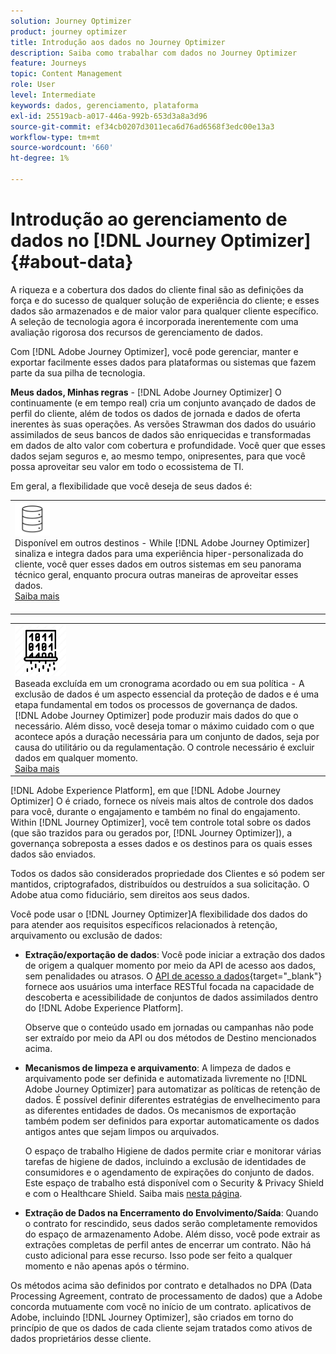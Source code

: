 ```yaml
---
solution: Journey Optimizer
product: journey optimizer
title: Introdução aos dados no Journey Optimizer
description: Saiba como trabalhar com dados no Journey Optimizer
feature: Journeys
topic: Content Management
role: User
level: Intermediate
keywords: dados, gerenciamento, plataforma
exl-id: 25519acb-a017-446a-992b-653d3a8a3d96
source-git-commit: ef34cb0207d3011eca6d76ad6568f3edc00e13a3
workflow-type: tm+mt
source-wordcount: '660'
ht-degree: 1%

---
```


# Introdução ao gerenciamento de dados no [!DNL Journey Optimizer] {#about-data}

A riqueza e a cobertura dos dados do cliente final são as definições da força e do sucesso de qualquer solução de experiência do cliente; e esses dados são armazenados e de maior valor para qualquer cliente específico. A seleção de tecnologia agora é incorporada inerentemente com uma avaliação rigorosa dos recursos de gerenciamento de dados.

Com [!DNL Adobe Journey Optimizer], você pode gerenciar, manter e exportar facilmente esses dados para plataformas ou sistemas que fazem parte da sua pilha de tecnologia.

**Meus dados, Minhas regras** - [!DNL Adobe Journey Optimizer] O continuamente (e em tempo real) cria um conjunto avançado de dados de perfil do cliente, além de todos os dados de jornada e dados de oferta inerentes às suas operações. As versões Strawman dos dados do usuário assimilados de seus bancos de dados são enriquecidas e transformadas em dados de alto valor com cobertura e profundidade. Você quer que esses dados sejam seguros e, ao mesmo tempo, onipresentes, para que você possa aproveitar seu valor em todo o ecossistema de TI.

Em geral, a flexibilidade que você deseja de seus dados é:


<table style="table-layout:fixed">
<tr style="border: 0;">
  <td>
    <div><img alt="destinos" src="assets/do-not-localize/dest.png" /> 
    <br>Disponível em outros destinos - While [!DNL Adobe Journey Optimizer] sinaliza e integra dados para uma experiência hiper-personalizada do cliente, você quer esses dados em outros sistemas em seu panorama técnico geral, enquanto procura outras maneiras de aproveitar esses dados.
    <div>
     <a href="../start/ajo-integrations.md">Saiba mais</a></div>
    </div>
    <br>
  </td>
</tr>
</table>

<!--td>
    <div><img alt="retention" src="assets/do-not-localize/retention.png" />  
    <br>Retained for a stipulated duration – Industry or regional regulations (such as GDPR or CCPA) or internal data governance policies stipulate how long or how short a duration, data needs to be maintained or archived in Adobe Experience Platform Data Lake. <a href="../privacy/get-started-privacy.md">Learn more</a></div>
  </td>
</tr>
<tr style="border: 0;"-->
<table style="table-layout:fixed">
<tr style="border: 0;">
  <td>
    <div><img alt="política" src="assets/do-not-localize/policy.png" /> 
    <br>Baseada excluída em um cronograma acordado ou em sua política - A exclusão de dados é um aspecto essencial da proteção de dados e é uma etapa fundamental em todos os processos de governança de dados. [!DNL Adobe Journey Optimizer] pode produzir mais dados do que o necessário. Além disso, você deseja tomar o máximo cuidado com o que acontece após a duração necessária para um conjunto de dados, seja por causa do utilitário ou da regulamentação. O controle necessário é excluir dados em qualquer momento. 
    </div>
      <div>
     <a href="../privacy/data-hygiene.md">Saiba mais</a></div>
    </div>
  </td>
</tr>
</table>

[!DNL Adobe Experience Platform], em que [!DNL Adobe Journey Optimizer] O é criado, fornece os níveis mais altos de controle dos dados para você, durante o engajamento e também no final do engajamento. Within [!DNL Journey Optimizer], você tem controle total sobre os dados (que são trazidos para ou gerados por, [!DNL Journey Optimizer]), a governança sobreposta a esses dados e os destinos para os quais esses dados são enviados.

Todos os dados são considerados propriedade dos Clientes e só podem ser mantidos, criptografados, distribuídos ou destruídos a sua solicitação. O Adobe atua como fiduciário, sem direitos aos seus dados.

Você pode usar o [!DNL Journey Optimizer]A flexibilidade dos dados do para atender aos requisitos específicos relacionados à retenção, arquivamento ou exclusão de dados:

* **Extração/exportação de dados**: Você pode iniciar a extração dos dados de origem a qualquer momento por meio da API de acesso aos dados, sem penalidades ou atrasos. O [API de acesso a dados](https://experienceleague.adobe.com/docs/experience-platform/data-access/api.html){target="_blank"} fornece aos usuários uma interface RESTful focada na capacidade de descoberta e acessibilidade de conjuntos de dados assimilados dentro do [!DNL Adobe Experience Platform]. <!--In the future (on roadmap), you can use file-based destinations to export and migrate log data from Adobe Journey Optimizer. -->

   Observe que o conteúdo usado em jornadas ou campanhas não pode ser extraído por meio da API ou dos métodos de Destino mencionados acima.

<!--
* **Profile Service Data Retention**: For Behavioral and Time series data appended to any Profile, you may choose to use Journey Optimizer’s default setting of retaining this data for up to 30 days from the date of its addition to a Profile, or until an alternative time-period selected by the you. The time that Adobe keeps this data varies from contract to contract, and is outlined in an organization’s data retention policy.

  Learn more about Experience Event expirations in [Adobe Experience Platform documentation](https://experienceleague.adobe.com/docs/experience-platform/profile/event-expirations.html){target="_blank"}.
-->

* **Mecanismos de limpeza e arquivamento**: A limpeza de dados e arquivamento pode ser definida e automatizada livremente no [!DNL Adobe Journey Optimizer] para automatizar as políticas de retenção de dados. É possível definir diferentes estratégias de envelhecimento para as diferentes entidades de dados. Os mecanismos de exportação também podem ser definidos para exportar automaticamente os dados antigos antes que sejam limpos ou arquivados.

   O espaço de trabalho Higiene de dados permite criar e monitorar várias tarefas de higiene de dados, incluindo a exclusão de identidades de consumidores e o agendamento de expirações do conjunto de dados. Este espaço de trabalho está disponível com o Security &amp; Privacy Shield e com o Healthcare Shield. Saiba mais [nesta página](../privacy/data-hygiene.md).

<!--
* **Data Lake and Deletions**: Customer Data stored in the Data Lake can be retained by Journey Optimizer:
    
    * for 7 days to facilitate the onboarding of Customer Data into the Profile Services, after which it may be permanently deleted, or
    * until chosen to be deleted by you

-->

* **Extração de Dados na Encerramento do Envolvimento/Saída**: Quando o contrato for rescindido, seus dados serão completamente removidos do espaço de armazenamento Adobe. Além disso, você pode extrair as extrações completas de perfil antes de encerrar um contrato. Não há custo adicional para esse recurso. Isso pode ser feito a qualquer momento e não apenas após o término.

Os métodos acima são definidos por contrato e detalhados no DPA (Data Processing Agreement, contrato de processamento de dados) que a Adobe concorda mutuamente com você no início de um contrato. aplicativos de Adobe, incluindo [!DNL Journey Optimizer], são criados em torno do princípio de que os dados de cada cliente sejam tratados como ativos de dados proprietários desse cliente.
